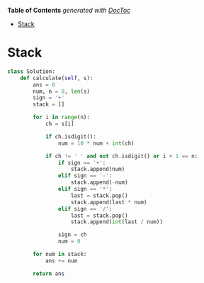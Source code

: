 <!-- START doctoc generated TOC please keep comment here to allow auto update -->
<!-- DON'T EDIT THIS SECTION, INSTEAD RE-RUN doctoc TO UPDATE -->
**Table of Contents**  *generated with [DocToc](https://github.com/thlorenz/doctoc)*

- [Stack](#stack)

<!-- END doctoc generated TOC please keep comment here to allow auto update -->

# Stack

```python
class Solution:
    def calculate(self, s):
        ans = 0
        num, n = 0, len(s)
        sign = '+'
        stack = []

        for i in range(n):
            ch = s[i]

            if ch.isdigit():
                num = 10 * num + int(ch)

            if ch != ' ' and not ch.isdigit() or i + 1 == n:
                if sign == '+':
                    stack.append(num)
                elif sign == '-':
                    stack.append(-num)
                elif sign == '*':
                    last = stack.pop()
                    stack.append(last * num)
                elif sign == '/':
                    last = stack.pop()
                    stack.append(int(last / num))

                sign = ch
                num = 0

        for num in stack:
            ans += num

        return ans

```
